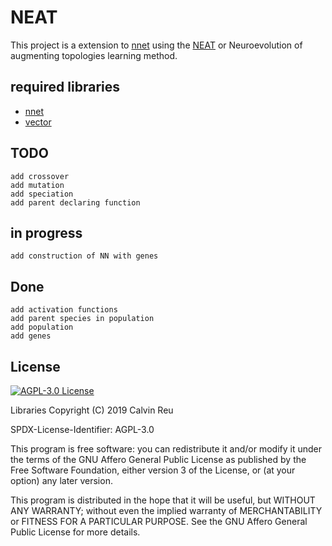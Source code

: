 # NEAT

This project is a extension to [nnet](https://gitlab.com/calvinreu/nnet) using the [NEAT](http://nn.cs.utexas.edu/downloads/papers/stanley.ec02.pdf) or Neuroevolution of augmenting topologies learning method.

## required libraries

- [nnet](https://gitlab.com/calvinreu/nnet)
- [vector](https://gitlab.com/calvinreu/vector)

## TODO

    add crossover
    add mutation
    add speciation
    add parent declaring function

## in progress

    add construction of NN with genes

## Done

    add activation functions
    add parent species in population
    add population
    add genes

## License

[![AGPL-3.0 License](https://www.gnu.org/graphics/agplv3-155x51.png)](https://www.gnu.org/licenses/agpl.html)

Libraries
Copyright (C) 2019 Calvin Reu

SPDX-License-Identifier: AGPL-3.0

This program is free software: you can redistribute it and/or modify it under the terms of the GNU Affero General Public License as published by the Free Software Foundation, either version 3 of the License, or (at your option) any later version.

This program is distributed in the hope that it will be useful, but WITHOUT ANY WARRANTY; without even the implied warranty of MERCHANTABILITY or FITNESS FOR A PARTICULAR PURPOSE. See the GNU Affero General Public License for more details.
